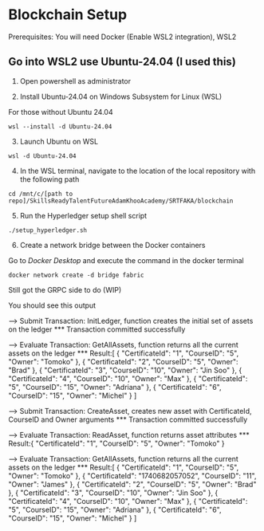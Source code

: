 # Blockchain Setup
Prerequisites: You will need Docker (Enable WSL2 integration), WSL2

## Go into WSL2 use Ubuntu-24.04 (I used this)

1. Open powershell as administrator

2. Install Ubuntu-24.04 on Windows Subsystem for Linux (WSL)

For those without Ubuntu 24.04
```
wsl --install -d Ubuntu-24.04 
```
3. Launch Ubuntu on WSL
```
wsl -d Ubuntu-24.04
```

4. In the WSL terminal, navigate to the location of the local repository with the following path
```
cd /mnt/c/[path to repo]/SkillsReadyTalentFutureAdamKhooAcademy/SRTFAKA/blockchain
```

5. Run the Hyperledger setup shell script
```
./setup_hyperledger.sh 
```

6. Create a network bridge between the Docker containers 

Go to *Docker Desktop* and execute the command in the docker terminal 
```
docker network create -d bridge fabric
```

Still got the GRPC side to do (WIP)


You should see this output

--> Submit Transaction: InitLedger, function creates the initial set of assets on the ledger
*** Transaction committed successfully

--> Evaluate Transaction: GetAllAssets, function returns all the current assets on the ledger
*** Result:[
  {
    "CertificateId": "1",
    "CourseID": "5",
    "Owner": "Tomoko"
  },
  {
    "CertificateId": "2",
    "CourseID": "5",
    "Owner": "Brad"
  },
  {
    "CertificateId": "3",
    "CourseID": "10",
    "Owner": "Jin Soo"
  },
  {
    "CertificateId": "4",
    "CourseID": "10",
    "Owner": "Max"
  },
  {
    "CertificateId": "5",
    "CourseID": "15",
    "Owner": "Adriana"
  },
  {
    "CertificateId": "6",
    "CourseID": "15",
    "Owner": "Michel"
  }
]

--> Submit Transaction: CreateAsset, creates new asset with CertificateId, CourseID and Owner arguments
*** Transaction committed successfully

--> Evaluate Transaction: ReadAsset, function returns asset attributes
*** Result:{
  "CertificateId": "1",
  "CourseID": "5",
  "Owner": "Tomoko"
}

--> Evaluate Transaction: GetAllAssets, function returns all the current assets on the ledger
*** Result:[
  {
    "CertificateId": "1",
    "CourseID": "5",
    "Owner": "Tomoko"
  },
  {
    "CertificateId": "1740682057052",
    "CourseID": "11",
    "Owner": "James"
  },
  {
    "CertificateId": "2",
    "CourseID": "5",
    "Owner": "Brad"
  },
  {
    "CertificateId": "3",
    "CourseID": "10",
    "Owner": "Jin Soo"
  },
  {
    "CertificateId": "4",
    "CourseID": "10",
    "Owner": "Max"
  },
  {
    "CertificateId": "5",
    "CourseID": "15",
    "Owner": "Adriana"
  },
  {
    "CertificateId": "6",
    "CourseID": "15",
    "Owner": "Michel"
  }
]